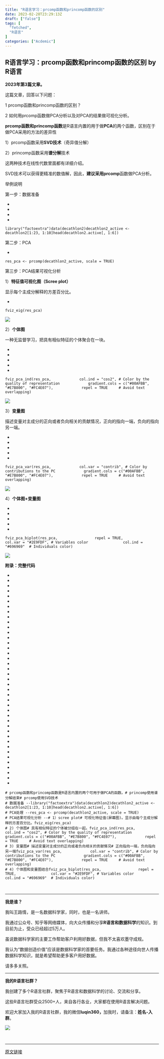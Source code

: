 ```yaml
---
title: "R语言学习：prcomp函数和princomp函数的区别"
date: 2023-02-28T23:29:13Z
draft: ["false"]
tags: [
  "fetched",
  "R语言"
]
categories: ["Acdemic"]
---
```

R语言学习：prcomp函数和princomp函数的区别 by R语言
------
<div><p><strong>2023年第3篇文章。</strong><br></p><p>这篇文章，回答以下问题：<br></p><p>1 prcomp函数和princomp函数的区别？</p><p>2 如何用prcomp函数做PCA分析以及对PCA的结果做可视化分析。</p><p><strong>prcomp函数和princomp函数</strong>是R语言内置的用于做<strong>PCA</strong>的两个函数，区别在于做PCA采用的方法的差异性</p><p>1）prcomp函数采用<strong>SVD技术</strong>（奇异值分解）</p><p>2）princomp函数采用<strong>谱分解</strong>技术<br></p><p>这两种技术在线性代数里面都有详细介绍。</p><p>SVD技术可以获得更精准的数值解，因此，<strong>建议采用prcomp</strong>函数做PCA分析。<br></p><p>举例说明</p><p>第一步：数据准备</p><section><ul><li><li><li><li></ul><pre data-lang="css"><code><span><span>library</span>("<span>factoextra</span>")</span></code><code><span><span>data</span>(<span>decathlon2</span>)</span></code><code><span><span>decathlon2_active</span> &lt;<span>-</span> <span>decathlon2</span><span>[1:23, 1:10]</span></span></code><code><span><span>head</span>(<span>decathlon2</span><span>.active</span><span>[, 1:6]</span>)</span></code></pre></section><p>第二步：PCA</p><section><ul><li></ul><pre data-lang="xml"><code><span>res_pca <span>&lt;<span>-</span> <span>prcomp</span>(<span>decathlon2_active</span>, <span>scale</span> = <span>TRUE)</span></span></span></code></pre></section><p>第三步：PCA结果可视化分析<br></p><p>1）<strong>特征值可视化图</strong><strong>（Scree plot）</strong></p><p>显示每个主成分解释的方差百分比。<br></p><section><ul><li></ul><pre><code><span>fviz_eig(res_pca)</span></code></pre></section><p><img data-galleryid="" data-ratio="0.6700879765395894" data-s="300,640" data-src="https://mmbiz.qpic.cn/mmbiz_png/pMPbyicMFiacslx11AgHhDDBOeC9npIiayiaeeNIVswRjkUSvcZFVLRxPPm7I2SgSW5PfLMs5F6w9XIR0gicfUp0C8g/640?wx_fmt=png" data-type="png" data-w="682" src="https://mmbiz.qpic.cn/mmbiz_png/pMPbyicMFiacslx11AgHhDDBOeC9npIiayiaeeNIVswRjkUSvcZFVLRxPPm7I2SgSW5PfLMs5F6w9XIR0gicfUp0C8g/640?wx_fmt=png"></p><p>2）<strong>个体图</strong></p><p>一种无监督学习，把具有相似特征的个体聚合在一块。</p><section><ul><li><li><li><li><li></ul><pre data-lang="php"><code><span>fviz_pca_ind(res_pca,</span></code><code><span>             col.ind = <span>"cos2"</span>, <span># Color by the quality of representation</span></span></code><code><span>             gradient.cols = c(<span>"#00AFBB"</span>, <span>"#E7B800"</span>, <span>"#FC4E07"</span>),</span></code><code><span>             repel = <span>TRUE</span>     <span># Avoid text overlapping</span></span></code><code><span>)</span></code></pre></section><p><img data-galleryid="" data-ratio="0.7540029112081513" data-s="300,640" data-src="https://mmbiz.qpic.cn/mmbiz_png/pMPbyicMFiacslx11AgHhDDBOeC9npIiayiaK3icJrmlXFdibibdfPnTFKpyebwAGxian4v1xEU6DThlJJ3AVbn5FBUWOg/640?wx_fmt=png" data-type="png" data-w="687" src="https://mmbiz.qpic.cn/mmbiz_png/pMPbyicMFiacslx11AgHhDDBOeC9npIiayiaK3icJrmlXFdibibdfPnTFKpyebwAGxian4v1xEU6DThlJJ3AVbn5FBUWOg/640?wx_fmt=png"></p><p>3）<strong>变量图</strong></p><p>描述变量对主成分的正向或者负向相关的贡献情况，正向的指向一端，负向的指向另一端。</p><section><ul><li><li><li><li><li></ul><pre data-lang="php"><code><span>fviz_pca_var(res_pca,</span></code><code><span>             col.<span>var</span> = <span>"contrib"</span>, <span># Color by contributions to the PC</span></span></code><code><span>             gradient.cols = c(<span>"#00AFBB"</span>, <span>"#E7B800"</span>, <span>"#FC4E07"</span>),</span></code><code><span>             repel = <span>TRUE</span>     <span># Avoid text overlapping</span></span></code><code><span>)</span></code></pre></section><p><img data-galleryid="" data-ratio="0.8288" data-s="300,640" data-src="https://mmbiz.qpic.cn/mmbiz_png/pMPbyicMFiacslx11AgHhDDBOeC9npIiayiaaDDjicuVibSK4m9vHHF1RibJ9E4JAV6RTa8eEVqNDTiaibm0T1Cf8b1Pwng/640?wx_fmt=png" data-type="png" data-w="625" src="https://mmbiz.qpic.cn/mmbiz_png/pMPbyicMFiacslx11AgHhDDBOeC9npIiayiaaDDjicuVibSK4m9vHHF1RibJ9E4JAV6RTa8eEVqNDTiaibm0T1Cf8b1Pwng/640?wx_fmt=png"></p><p>4）<strong>个体图+变量图</strong></p><section><ul><li><li><li><li><li></ul><pre data-lang="php"><code><span>fviz_pca_biplot(res_pca, </span></code><code><span>                repel = <span>TRUE</span>,</span></code><code><span>                col.<span>var</span> = <span>"#2E9FDF"</span>, <span># Variables color</span></span></code><code><span>                col.ind = <span>"#696969"</span>  <span># Individuals color</span></span></code><code><span>)</span></code></pre></section><p><img data-galleryid="" data-ratio="0.7598828696925329" data-s="300,640" data-src="https://mmbiz.qpic.cn/mmbiz_png/pMPbyicMFiacslx11AgHhDDBOeC9npIiayialibrIBtHSV01CtnOf3ia0LoePhicnxY7Ntw4e2HxeHyibtiaxeYBttGgCtg/640?wx_fmt=png" data-type="png" data-w="683" src="https://mmbiz.qpic.cn/mmbiz_png/pMPbyicMFiacslx11AgHhDDBOeC9npIiayialibrIBtHSV01CtnOf3ia0LoePhicnxY7Ntw4e2HxeHyibtiaxeYBttGgCtg/640?wx_fmt=png"></p><p><strong>附录：完整代码</strong><br></p><section><ul><li><li><li><li><li><li><li><li><li><li><li><li><li><li><li><li><li><li><li><li><li><li><li><li><li><li><li><li><li><li><li><li><li><li><li><li><li><li><li><li><li></ul><pre data-lang="php"><code><span><span># prcomp函数和princomp函数是R语言内置的两个可用于做PCA的函数。</span></span></code><code><span><span># princomp使用谱分解结束</span></span></code><code><span><span># prcomp使用SVD技术</span></span></code><code><span><br></span></code><code><span><span># 数据准备 --</span></span></code><code><span>library(<span>"factoextra"</span>)</span></code><code><span>data(decathlon2)</span></code><code><span>decathlon2_active &lt;- decathlon2[<span>1</span>:<span>23</span>, <span>1</span>:<span>10</span>]</span></code><code><span>head(decathlon2.active[, <span>1</span>:<span>6</span>])</span></code><code><span><br></span></code><code><span><span># PCA处理 --</span></span></code><code><span>res_pca &lt;- prcomp(decathlon2_active, scale = <span>TRUE</span>)</span></code><code><span><br></span></code><code><span><span># PCA结果可视化分析 --</span></span></code><code><span><span># 1）scree plot</span></span></code><code><span><span># 可视化特征值(屏幕图)。显示由每个主成分解释的方差百分比。</span></span></code><code><span>fviz_eig(res_pca)</span></code><code><span><br></span></code><code><span><span># 2) 个体图</span></span></code><code><span><span># 具有相似特征的个体被分组在一起。</span></span></code><code><span>fviz_pca_ind(res_pca,</span></code><code><span>             col.ind = <span>"cos2"</span>, <span># Color by the quality of representation</span></span></code><code><span>             gradient.cols = c(<span>"#00AFBB"</span>, <span>"#E7B800"</span>, <span>"#FC4E07"</span>),</span></code><code><span>             repel = <span>TRUE</span>     <span># Avoid text overlapping</span></span></code><code><span>)</span></code><code><span><br></span></code><code><span><span># 3) 变量图</span></span></code><code><span><span># 描述变量对主成分的正向或者负向相关的贡献情况</span></span></code><code><span><span># 正向指向一端，负向指向另一端</span></span></code><code><span>fviz_pca_var(res_pca,</span></code><code><span>             col.<span>var</span> = <span>"contrib"</span>, <span># Color by contributions to the PC</span></span></code><code><span>             gradient.cols = c(<span>"#00AFBB"</span>, <span>"#E7B800"</span>, <span>"#FC4E07"</span>),</span></code><code><span>             repel = <span>TRUE</span>     <span># Avoid text overlapping</span></span></code><code><span>)</span></code><code><span><br></span></code><code><span><span># 4) 个体图和变量图结合</span></span></code><code><span>fviz_pca_biplot(res_pca, </span></code><code><span>                repel = <span>TRUE</span>,</span></code><code><span>                col.<span>var</span> = <span>"#2E9FDF"</span>, <span># Variables color</span></span></code><code><span>                col.ind = <span>"#696969"</span>  <span># Individuals color</span></span></code><code><span>)</span></code></pre></section><p><br></p><hr><p><strong>我是谁？</strong></p><p>我叫王路情，是一名数据科学家，同时，也是一名讲师。<br></p><p>我通过公众号、知乎等网络媒体，向大众传播和分享<strong>R语言和数据科学</strong>的知识。到目前为止，受众已经超过5万人。<br></p><p><span>虽说数据科学家的主要工作帮助客户利用好数据，但我不太喜欢墨守成规。</span></p><p><span>我认为“数据创造价值”应该是数据科学家的首要任务。我通过各种途径向世人传播数据科学知识，就是希望帮助更多客户用好数据。</span></p><p><span>请多多关照。</span></p><hr><p><strong><span>我的R语言社群？</span></strong><br></p><p><span>我创建了多个R语言社群，聚焦于R语言和数据科学的讨论、交流和分享。<br></span></p><p><span>这些R语言社群受众2500+人，来自各行各业，大家都在使用R语言解决问题。</span></p><p><span>欢迎大家加入我的R语言社群，我的微信</span><strong>luqin360，</strong>加我时，请备注：<strong>姓名-入群</strong><span>。</span></p><p><img data-galleryid="" data-ratio="1.0117096018735363" data-s="300,640" data-src="https://mmbiz.qpic.cn/mmbiz_png/pMPbyicMFiacvbB8IDOtGuRAWrlvv7O30vwqDtkQD7lSvqPWbVYXzobmd0G0EqO8v3LfP5YSwsB3AvaAtSLZsVvw/640?wx_fmt=png&amp;wxfrom=5&amp;wx_lazy=1&amp;wx_co=1" data-type="png" data-w="427" src="https://mmbiz.qpic.cn/mmbiz_png/pMPbyicMFiacvbB8IDOtGuRAWrlvv7O30vwqDtkQD7lSvqPWbVYXzobmd0G0EqO8v3LfP5YSwsB3AvaAtSLZsVvw/640?wx_fmt=png&amp;wxfrom=5&amp;wx_lazy=1&amp;wx_co=1"></p><p><br></p><p><mp-style-type data-value="3"></mp-style-type></p></div>  
<hr>
<a href="https://mp.weixin.qq.com/s/S65TFMPu4xcCI0nOiGh7sA",target="_blank" rel="noopener noreferrer">原文链接</a>

